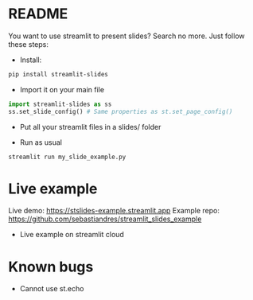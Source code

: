 # README

You want to use streamlit to present slides? Search no more. Just follow these steps:

* Install: 
```bash
pip install streamlit-slides
```

* Import it on your main file
```python
import streamlit-slides as ss
ss.set_slide_config() # Same properties as st.set_page_config()
```

* Put all your streamlit files in a slides/ folder

* Run as usual
```bash
streamlit run my_slide_example.py
```

# Live example
Live demo:
https://stslides-example.streamlit.app
Example repo:
https://github.com/sebastiandres/streamlit_slides_example

* Live example on streamlit cloud

# Known bugs
- Cannot use st.echo
